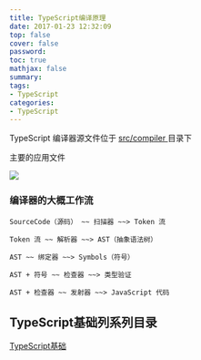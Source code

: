 ```yaml
---
title: TypeScript编译原理
date: 2017-01-23 12:32:09
top: false
cover: false
password:
toc: true
mathjax: false
summary: 
tags:
- TypeScript
categories:
- TypeScript
---
```



TypeScript 编译器源文件位于 <a href="https://github.com/Microsoft/TypeScript/tree/master/src/compiler">src/compiler </a> 目录下

主要的应用文件

<image src="https://github.com/MarsPen/-notes-summary/blob/master/images/TypeScript 编译原理.png" />


### 编译器的大概工作流

```
SourceCode（源码） ~~ 扫描器 ~~> Token 流
```

```
Token 流 ~~ 解析器 ~~> AST（抽象语法树）
```

```
AST ~~ 绑定器 ~~> Symbols（符号）
```

```
AST + 符号 ~~ 检查器 ~~> 类型验证
```

```
AST + 检查器 ~~ 发射器 ~~> JavaScript 代码
```



## TypeScript基础列系列目录
<a href='https://github.com/MarsPen/-notes-summary/blob/master/typescript/index.md'>TypeScript基础</a>


